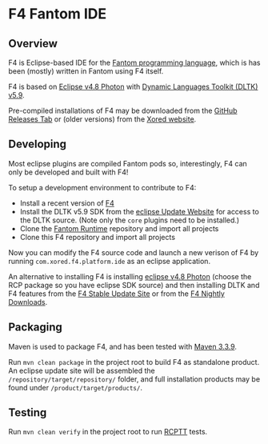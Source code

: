# F4 Fantom IDE

## Overview

F4 is Eclipse-based IDE for the [Fantom programming language](http://fantom-lang.org/), which is has been (mostly) written in Fantom using F4 itself.

F4 is based on [Eclipse v4.8 Photon](https://www.eclipse.org/downloads/eclipse-packages/) with [Dynamic Languages Toolkit (DLTK) v5.9](https://eclipse.org/dltk/).

Pre-compiled installations of F4 may be downloaded from the [GitHub Releases Tab](https://github.com/xored/f4/releases) or (older versions) from the [Xored website](http://www.xored.com/products/f4/).



## Developing

Most eclipse plugins are compiled Fantom pods so, interestingly, F4 can only be developed and built with F4!

To setup a development environment to contribute to F4:

 - Install a recent version of [F4](https://github.com/xored/f4/releases)
 - Install the DLTK v5.9 SDK from the [eclipse Update Website](http://download.eclipse.org/technology/dltk/updates-dev/5.9/) for access to the DLTK source. (Note only the `core` plugins need to be installed.)
 - Clone the [Fantom Runtime](http://github.com/xored/fantom-runtime) repository and import all projects
 - Clone this F4 repository and import all projects

Now you can modify the F4 source code and launch a new verison of F4 by running `com.xored.f4.platform.ide` as an eclipse application.

An alternative to installing F4 is installing [eclipse v4.8 Photon](https://www.eclipse.org/downloads/eclipse-packages/) (choose the RCP package so you have eclipse SDK source) and then installing DLTK and F4 features from the [F4 Stable Update Site](http://download.xored.com/f4/updates/stable/) or from the [F4 Nightly Downloads](http://download.xored.com/f4/nightly/).



## Packaging

Maven is used to package F4, and has been tested with [Maven 3.3.9](http://archive.apache.org/dist/maven/maven-3/3.3.9/binaries/).

Run `mvn clean package` in the project root to build F4 as standalone product. An eclipse update site will be assembled the `/repository/target/repository/` folder, and full installation products may be found under `/product/target/products/`.



## Testing

Run `mvn clean verify` in the project root to run [RCPTT](http://rcptt.xored.com/) tests.
